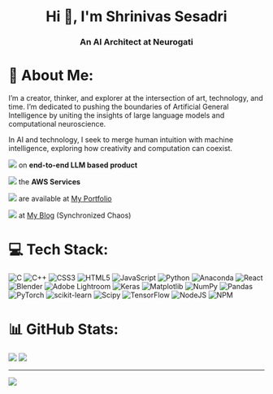 <h1 align="center">Hi 👋, I'm Shrinivas Sesadri</h1>
<h3 align="center">An AI Architect at Neurogati</h3>

# 💫 About Me:
I’m a creator, thinker, and explorer at the intersection of art, technology, and time. I’m dedicated to pushing the boundaries of Artificial General Intelligence by uniting the insights of large language models and computational neuroscience.

In AI and technology, I seek to merge human intuition with machine intelligence, exploring how creativity and computation can coexist. <br>

![](https://img.shields.io/badge/I'm%20currently%20working%20-8A2BE2) on **end-to-end LLM based product**

![](https://img.shields.io/badge/I'm%20currently%20learning%20-2361DAFB) the **AWS Services**

![](https://img.shields.io/badge/All%20my%20Projects%20-23ffffff) are available at [My Portfolio](https://portfolio.shrinivassesadri.in/)

![](https://img.shields.io/badge/I%20try%20to%20write%20regularly%20-230C55A5) at [My Blog](https://blog.shrinivassesadri.in/) (Synchronized Chaos)


  
# 💻 Tech Stack:
![C](https://img.shields.io/badge/c-%2300599C.svg?style=for-the-badge&logo=c&logoColor=white) ![C++](https://img.shields.io/badge/c++-%2300599C.svg?style=for-the-badge&logo=c%2B%2B&logoColor=white) ![CSS3](https://img.shields.io/badge/css3-%231572B6.svg?style=for-the-badge&logo=css3&logoColor=white) ![HTML5](https://img.shields.io/badge/html5-%23E34F26.svg?style=for-the-badge&logo=html5&logoColor=white) ![JavaScript](https://img.shields.io/badge/javascript-%23323330.svg?style=for-the-badge&logo=javascript&logoColor=%23F7DF1E) ![Python](https://img.shields.io/badge/python-3670A0?style=for-the-badge&logo=python&logoColor=ffdd54) ![Anaconda](https://img.shields.io/badge/Anaconda-%2344A833.svg?style=for-the-badge&logo=anaconda&logoColor=white) ![React](https://img.shields.io/badge/react-%2320232a.svg?style=for-the-badge&logo=react&logoColor=%2361DAFB) ![Blender](https://img.shields.io/badge/blender-%23F5792A.svg?style=for-the-badge&logo=blender&logoColor=white) ![Adobe Lightroom](https://img.shields.io/badge/Adobe%20Lightroom-31A8FF.svg?style=for-the-badge&logo=Adobe%20Lightroom&logoColor=white) ![Keras](https://img.shields.io/badge/Keras-%23D00000.svg?style=for-the-badge&logo=Keras&logoColor=white) ![Matplotlib](https://img.shields.io/badge/Matplotlib-%23ffffff.svg?style=for-the-badge&logo=Matplotlib&logoColor=black) ![NumPy](https://img.shields.io/badge/numpy-%23013243.svg?style=for-the-badge&logo=numpy&logoColor=white) ![Pandas](https://img.shields.io/badge/pandas-%23150458.svg?style=for-the-badge&logo=pandas&logoColor=white) ![PyTorch](https://img.shields.io/badge/PyTorch-%23EE4C2C.svg?style=for-the-badge&logo=PyTorch&logoColor=white) ![scikit-learn](https://img.shields.io/badge/scikit--learn-%23F7931E.svg?style=for-the-badge&logo=scikit-learn&logoColor=white) ![Scipy](https://img.shields.io/badge/SciPy-%230C55A5.svg?style=for-the-badge&logo=scipy&logoColor=%white) ![TensorFlow](https://img.shields.io/badge/TensorFlow-%23FF6F00.svg?style=for-the-badge&logo=TensorFlow&logoColor=white) ![NodeJS](https://img.shields.io/badge/node.js-6DA55F?style=for-the-badge&logo=node.js&logoColor=white) ![NPM](https://img.shields.io/badge/NPM-%23CB3837.svg?style=for-the-badge&logo=npm&logoColor=white)
# 📊 GitHub Stats:
![](https://github-readme-stats.vercel.app/api?username=ShrinivasS3&theme=darcula&hide_border=false&include_all_commits=true&count_private=true)
![](https://github-readme-streak-stats.herokuapp.com/?user=ShrinivasS3&theme=darcula&hide_border=false)<br/>

---
[![](https://visitcount.itsvg.in/api?id=ShrinivasS3&icon=0&color=7)](https://visitcount.itsvg.in)

<!-- Proudly created with GPRM ( https://gprm.itsvg.in ) -->
